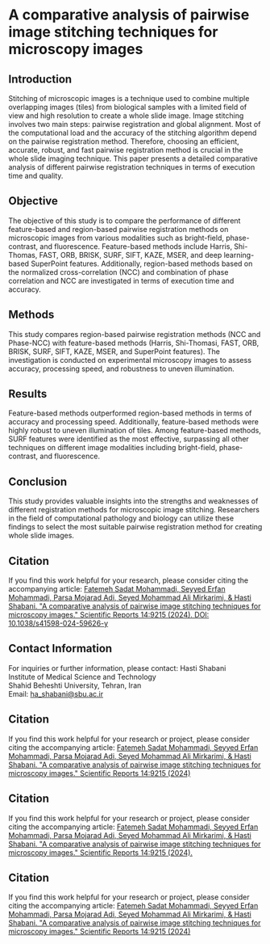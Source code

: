# A comparative analysis of pairwise image stitching techniques for microscopy images

## Introduction
Stitching of microscopic images is a technique used to combine multiple overlapping images (tiles) from biological samples with a limited field of view and high resolution to create a whole slide image. Image stitching involves two main steps: pairwise registration and global alignment. Most of the computational load and the accuracy of the stitching algorithm depend on the pairwise registration method. Therefore, choosing an efficient, accurate, robust, and fast pairwise registration method is crucial in the whole slide imaging technique. This paper presents a detailed comparative analysis of different pairwise registration techniques in terms of execution time and quality.

## Objective
The objective of this study is to compare the performance of different feature-based and region-based pairwise registration methods on microscopic images from various modalities such as bright-field, phase-contrast, and fluorescence. Feature-based methods include Harris, Shi-Thomas, FAST, ORB, BRISK, SURF, SIFT, KAZE, MSER, and deep learning-based SuperPoint features. Additionally, region-based methods based on the normalized cross-correlation (NCC) and combination of phase correlation and NCC are investigated in terms of execution time and accuracy.

## Methods
This study compares region-based pairwise registration methods (NCC and Phase-NCC) with feature-based methods (Harris, Shi-Thomasi, FAST, ORB, BRISK, SURF, SIFT, KAZE, MSER, and SuperPoint features). The investigation is conducted on experimental microscopy images to assess accuracy, processing speed, and robustness to uneven illumination.

## Results
Feature-based methods outperformed region-based methods in terms of accuracy and processing speed. Additionally, feature-based methods were highly robust to uneven illumination of tiles. Among feature-based methods, SURF features were identified as the most effective, surpassing all other techniques on different image modalities including bright-field, phase-contrast, and fluorescence.

## Conclusion
This study provides valuable insights into the strengths and weaknesses of different registration methods for microscopic image stitching. Researchers in the field of computational pathology and biology can utilize these findings to select the most suitable pairwise registration method for creating whole slide images.

## Citation
If you find this work helpful for your research, please consider citing the accompanying article:
[Fatemeh Sadat Mohammadi, Seyyed Erfan Mohammadi, Parsa Mojarad Adi, Seyed Mohammad Ali Mirkarimi, & Hasti Shabani. "A comparative analysis of pairwise image stitching techniques for microscopy images." Scientific Reports 14:9215 (2024). DOI: 10.1038/s41598-024-59626-y](https://doi.org/10.1038/s41598-024-59626-y)

## Contact Information
For inquiries or further information, please contact:
Hasti Shabani  
Institute of Medical Science and Technology  
Shahid Beheshti University, Tehran, Iran  
Email: ha_shabani@sbu.ac.ir
## Citation
If you find this work helpful for your research or project, please consider citing the accompanying article:
<a href="https://doi.org/10.1038/s41598-024-59626-y" target="_blank">Fatemeh Sadat Mohammadi, Seyyed Erfan Mohammadi, Parsa Mojarad Adi, Seyed Mohammad Ali Mirkarimi, & Hasti Shabani. "A comparative analysis of pairwise image stitching techniques for microscopy images." Scientific Reports 14:9215 (2024)</a>
## Citation
If you find this work helpful for your research or project, please consider citing the accompanying article:
[Fatemeh Sadat Mohammadi, Seyyed Erfan Mohammadi, Parsa Mojarad Adi, Seyed Mohammad Ali Mirkarimi, & Hasti Shabani. "A comparative analysis of pairwise image stitching techniques for microscopy images." Scientific Reports 14:9215 (2024).](https://doi.org/10.1038/s41598-024-59626-y)
## Citation
If you find this work helpful for your research or project, please consider citing the accompanying article:
<a href="https://doi.org/10.1038/s41598-024-59626-y" target="_blank">Fatemeh Sadat Mohammadi, Seyyed Erfan Mohammadi, Parsa Mojarad Adi, Seyed Mohammad Ali Mirkarimi, & Hasti Shabani. "A comparative analysis of pairwise image stitching techniques for microscopy images." Scientific Reports 14:9215 (2024)</a>

